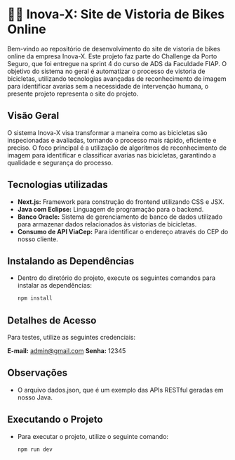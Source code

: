 # 🚴🏻 Inova-X: Site de Vistoria de Bikes Online

Bem-vindo ao repositório de desenvolvimento do site de vistoria de bikes online da empresa Inova-X. Este projeto faz parte do Challenge da Porto Seguro, que foi entregue na sprint 4 do curso de ADS da Faculdade FIAP. O objetivo do sistema no geral é automatizar o processo de vistoria de bicicletas, utilizando tecnologias avançadas de reconhecimento de imagem para identificar avarias sem a necessidade de intervenção humana, o presente projeto representa o site do projeto.

## Visão Geral

O sistema Inova-X visa transformar a maneira como as bicicletas são inspecionadas e avaliadas, tornando o processo mais rápido, eficiente e preciso. O foco principal é a utilização de algoritmos de reconhecimento de imagem para identificar e classificar avarias nas bicicletas, garantindo a qualidade e segurança do processo.

## Tecnologias utilizadas

* **Next.js:** Framework para construção do frontend utilizando CSS e JSX.
* **Java com Eclipse:** Linguagem de programação para o backend.
* **Banco Oracle:** Sistema de gerenciamento de banco de dados utilizado para armazenar dados relacionados às vistorias de bicicletas.
* **Consumo de API ViaCep:** Para identificar o endereço através do CEP do nosso cliente.

## Instalando as Dependências
* Dentro do diretório do projeto, execute os seguintes comandos para instalar as dependências:
   ```bash
   npm install
   ```

## Detalhes de Acesso
Para testes, utilize as seguintes credenciais:

**E-mail:** admin@gmail.com
**Senha:** 12345

## Observações
* O arquivo dados.json, que é um exemplo das APIs RESTful geradas em nosso Java.

## Executando o Projeto
* Para executar o projeto, utilize o seguinte comando:
   ```bash
   npm run dev
   ```
